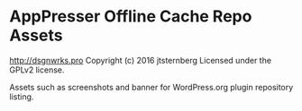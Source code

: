 # AppPresser Offline Cache Repo Assets #
http://dsgnwrks.pro
Copyright (c) 2016 jtsternberg
Licensed under the GPLv2 license.

Assets such as screenshots and banner for WordPress.org plugin repository listing.